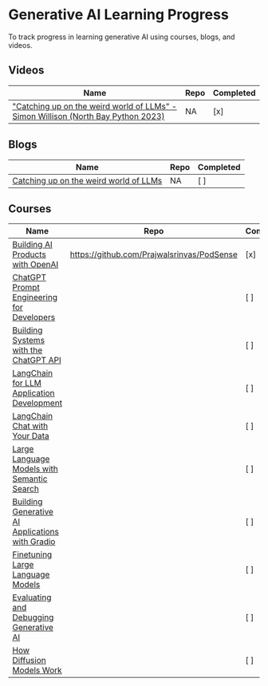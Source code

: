 # Generative AI Learning Progress

To track progress in learning generative AI using courses, blogs, and videos.

## Videos

| Name | Repo | Completed |
|------|------|-----------|
| ["Catching up on the weird world of LLMs" - Simon Willison (North Bay Python 2023)](https://www.youtube.com/watch?v=h8Jth_ijZyY) | NA | [x] |

## Blogs

| Name | Repo | Completed |
|------|------|-----------|
| [Catching up on the weird world of LLMs](https://simonwillison.net/2023/Aug/3/weird-world-of-llms/) | NA | [ ] |

## Courses

| Name | Repo | Completed |
|------|------|-----------|
| [Building AI Products with OpenAI](https://uplimit.com/course/building-ai-products-with-openai) | https://github.com/Prajwalsrinvas/PodSense | [x] |
| [ChatGPT Prompt Engineering for Developers](https://learn.deeplearning.ai/chatgpt-prompt-eng) | | [ ] |
| [Building Systems with the ChatGPT API](https://learn.deeplearning.ai/chatgpt-building-system) | | [ ] |
| [LangChain for LLM Application Development](https://learn.deeplearning.ai/langchain) | | [ ] |
| [LangChain Chat with Your Data](https://learn.deeplearning.ai/langchain-chat-with-your-data) | | [ ] |
| [Large Language Models with Semantic Search](https://learn.deeplearning.ai/large-language-models-semantic-search) | | [ ] |
| [Building Generative AI Applications with Gradio](https://learn.deeplearning.ai/huggingface-gradio) | | [ ] |
| [Finetuning Large Language Models](https://learn.deeplearning.ai/finetuning-large-language-models) | | [ ] |
| [Evaluating and Debugging Generative AI](https://learn.deeplearning.ai/evaluating-debugging-generative-ai) | | [ ] |
| [How Diffusion Models Work](https://learn.deeplearning.ai/diffusion-models) | | [ ] |

